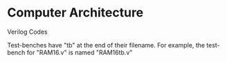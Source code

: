 # Computer Architecture
Verilog Codes

Test-benches have "tb" at the end of their filename. For example, the test-bench for "RAM16.v" is named "RAM16tb.v"